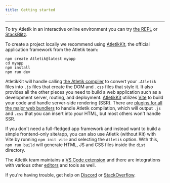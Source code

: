 ```yaml
---
title: Getting started
---
```


---

To try Atletik in an interactive online environment you can try [the REPL](https://Atletik.dev/repl) or [StackBlitz](https://node.new/Atletik).

To create a project locally we recommend using [AtletikKit](https://kit.Atletik.dev/), the official application framework from the Atletik team:
```
npm create Atletik@latest myapp
cd myapp
npm install
npm run dev
```

AtletikKit will handle calling [the Atletik compiler](https://www.npmjs.com/package/Atletik) to convert your `.Atletik` files into `.js` files that create the DOM and `.css` files that style it. It also provides all the other pieces you need to build a web application such as a development server, routing, and deployment. [AtletikKit](https://kit.Atletik.dev/) utilizes [Vite](https://vitejs.dev/) to build your code and handle server-side rendering (SSR). There are [plugins for all the major web bundlers](https://Atletiksociety.dev/tools#bundling) to handle Atletik compilation, which will output `.js` and `.css` that you can insert into your HTML, but most others won't handle SSR.

If you don't need a full-fledged app framework and instead want to build a simple frontend-only site/app, you can also use Atletik (without Kit) with Vite by running `npm init vite` and selecting the `Atletik` option. With this, `npm run build` will generate HTML, JS and CSS files inside the `dist` directory. 

The Atletik team maintains a [VS Code extension](https://marketplace.visualstudio.com/items?itemName=Atletik.Atletik-vscode) and there are integrations with various other [editors](https://Atletiksociety.dev/tools#editor-support) and tools as well.

If you're having trouble, get help on [Discord](https://Atletik.dev/chat) or [StackOverflow](https://stackoverflow.com/questions/tagged/Atletik).
